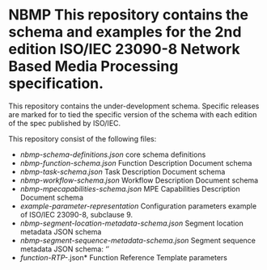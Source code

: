 # NBMP This repository contains the schema and examples for the 2nd edition ISO/IEC 23090-8 Network Based Media Processing specification.

This repository contains the under-development schema. Specific releases are marked for to tied the specific version of the schema with each edition of the spec published by ISO/IEC.

This repository consist of the following files:

- *nbmp-schema-definitions.json*  core schema definitions
- *nbmp-function-schema.json*  Function Description Document schema
- *nbmp-task-schema.json*  Task Description Document schema
- *nbmp-workflow-schema.json*  Workflow Description Document schema
- *nbmp-mpecapabilities-schema.json* MPE Capabilities Description Document schema
- *example-parameter-representation*  Configuration parameters example of ISO/IEC 23090-8, subclause 9.
- *nbmp-segment-location-metadata-schema.json* Segment location metadata JSON schema
- *nbmp-segment-sequence-metadata-schema.json*  Segment sequence metadata JSON schema: ‘’
- *function-RTP-*.json*   Function Reference Template parameters
